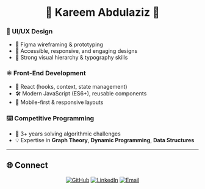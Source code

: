 <!-- Profile README for Kareem Abdulaziz -->

<h1 align="center">🌌 Kareem Abdulaziz 🌌</h1>


### 🎨 UI/UX Design
- 📐 Figma wireframing & prototyping
- 🎯 Accessible, responsive, and engaging designs
- 🎨 Strong visual hierarchy & typography skills

### ⚛️ Front-End Development
- 🚀 React (hooks, context, state management)
- 🛠️ Modern JavaScript (ES6+), reusable components
- 📱 Mobile-first & responsive layouts

### ⌨️ Competitive Programming
- 🏅 3+ years solving algorithmic challenges
- 💡 Expertise in **Graph Theory**, **Dynamic Programming**, **Data Structures**

---

## 🌐 Connect
<p align="center">
  <a href="https://github.com/UwUkareem"><img src="https://img.shields.io/badge/GitHub-UwUkareem-ff71ce?style=for-the-badge&logo=github&logoColor=white" alt="GitHub"/></a>
  <a href="https://www.linkedin.com/in/kareem-abdel-aziz-42ab5528b/"><img src="https://img.shields.io/badge/LinkedIn-KareemA-01cdfe?style=for-the-badge&logo=linkedin&logoColor=white" alt="LinkedIn"/></a>
  <a href="mailto:karemm420@gmail.com"><img src="https://img.shields.io/badge/Email-karemm420@gmail.com-05ffa1?style=for-the-badge&logo=gmail&logoColor=white" alt="Email"/></a>
</p>
